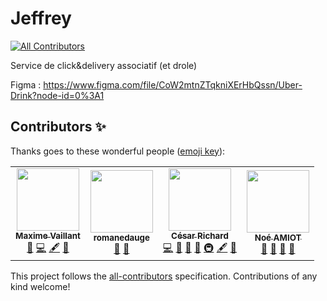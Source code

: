 # Jeffrey

<!-- ALL-CONTRIBUTORS-BADGE:START - Do not remove or modify this section -->
[![All Contributors](https://img.shields.io/badge/all_contributors-4-orange.svg?style=flat-square)](#contributors-)
<!-- ALL-CONTRIBUTORS-BADGE:END -->

Service de click&amp;delivery associatif (et drole)

Figma : https://www.figma.com/file/CoW2mtnZTqkniXErHbQssn/Uber-Drink?node-id=0%3A1

## Contributors ✨

Thanks goes to these wonderful people ([emoji key](https://allcontributors.org/docs/en/emoji-key)):

<!-- ALL-CONTRIBUTORS-LIST:START - Do not remove or modify this section -->
<!-- prettier-ignore-start -->
<!-- markdownlint-disable -->
<table>
  <tr>
    <td align="center"><a href="https://github.com/maxime-vaillant"><img src="https://avatars2.githubusercontent.com/u/65608587?v=4" width="100px;" alt=""/><br /><sub><b>Maxime Vaillant</b></sub></a><br /><a href="#userTesting-maxime-vaillant" title="User Testing">📓</a> <a href="https://github.com/SiMDE-Projects/jeffrey/commits?author=maxime-vaillant" title="Code">💻</a> <a href="#content-maxime-vaillant" title="Content">🖋</a> <a href="#design-maxime-vaillant" title="Design">🎨</a></td>
    <td align="center"><a href="https://github.com/romanedauge"><img src="https://avatars1.githubusercontent.com/u/71846653?v=4" width="100px;" alt=""/><br /><sub><b>romanedauge</b></sub></a><br /><a href="#userTesting-romanedauge" title="User Testing">📓</a> <a href="#design-romanedauge" title="Design">🎨</a></td>
    <td align="center"><a href="https://github.com/cesar-richard"><img src="https://avatars0.githubusercontent.com/u/5199868?v=4" width="100px;" alt=""/><br /><sub><b>César Richard</b></sub></a><br /><a href="https://github.com/SiMDE-Projects/jeffrey/commits?author=cesar-richard" title="Code">💻</a> <a href="#userTesting-cesar-richard" title="User Testing">📓</a> <a href="https://github.com/SiMDE-Projects/jeffrey/pulls?q=is%3Apr+reviewed-by%3Acesar-richard" title="Reviewed Pull Requests">👀</a> <a href="#design-cesar-richard" title="Design">🎨</a> <a href="#infra-cesar-richard" title="Infrastructure (Hosting, Build-Tools, etc)">🚇</a> <a href="#content-cesar-richard" title="Content">🖋</a> <a href="#business-cesar-richard" title="Business development">💼</a></td>
    <td align="center"><a href="https://github.com/noeamiot"><img src="https://avatars3.githubusercontent.com/u/25272468?v=4" width="100px;" alt=""/><br /><sub><b>Noé AMIOT</b></sub></a><br /><a href="https://github.com/SiMDE-Projects/jeffrey/pulls?q=is%3Apr+reviewed-by%3Anoeamiot" title="Reviewed Pull Requests">👀</a> <a href="#userTesting-noeamiot" title="User Testing">📓</a> <a href="https://github.com/SiMDE-Projects/jeffrey/commits?author=noeamiot" title="Documentation">📖</a> <a href="#projectManagement-noeamiot" title="Project Management">📆</a></td>
  </tr>
</table>

<!-- markdownlint-enable -->
<!-- prettier-ignore-end -->
<!-- ALL-CONTRIBUTORS-LIST:END -->

This project follows the [all-contributors](https://github.com/all-contributors/all-contributors) specification. Contributions of any kind welcome!
